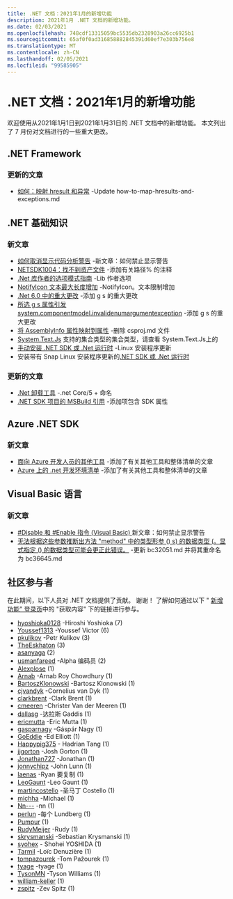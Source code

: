```yaml
---
title: .NET 文档：2021年1月的新增功能
description: 2021年1月 .NET 文档的新增功能。
ms.date: 02/03/2021
ms.openlocfilehash: 748cdf13315059bc5535db2328903a26cc6925b1
ms.sourcegitcommit: 65af0f0ad316858882845391d60ef7e303b756e8
ms.translationtype: MT
ms.contentlocale: zh-CN
ms.lasthandoff: 02/05/2021
ms.locfileid: "99585905"
---
```

# <a name="net-docs-whats-new-for-january-2021"></a>.NET 文档：2021年1月的新增功能

欢迎使用从2021年1月1日到2021年1月31日的 .NET 文档中的新增功能。 本文列出了 7 月份对文档进行的一些重大更改。

## <a name="net-framework"></a>.NET Framework

### <a name="updated-articles"></a>更新的文章

- [如何：映射 hresult 和异常](../framework/interop/how-to-map-hresults-and-exceptions.md) -Update how-to-map-hresults-and-exceptions.md

## <a name="net-fundamentals"></a>.NET 基础知识

### <a name="new-articles"></a>新文章

- [如何取消显示代码分析警告](../fundamentals/code-analysis/suppress-warnings.md) -新文章：如何禁止显示警告
- [NETSDK1004：找不到资产文件](../core/tools/sdk-errors/netsdk1004.md) -添加有关路径% 的注释
- [.Net 库作者的选项模式指南](../core/extensions/options-library-authors.md) -Lib 作者选项
- [NotifyIcon 文本最大长度增加](../core/compatibility/windows-forms/6.0/notifyicon-text-max-text-length-increased.md) -NotifyIcon。文本限制增加
- [.Net 6.0 中的重大更改](../core/compatibility/6.0.md) -添加 g s 的重大更改
- [所选 g s 属性引发 system.componentmodel.invalidenumargumentexception](../core/compatibility/windows-forms/6.0/tablelayoutsettings-apis-throw-invalidenumargumentexception.md) -添加 g s 的重大更改
- [将 AssemblyInfo 属性映射到属性](../core/migration/assembly-info.md) -删除 csproj.md 文件
- [System.Text.Js](../standard/serialization/system-text-json-supported-collection-types.md) 支持的集合类型的集合类型，请查看 System.Text.Js上的
- [手动安装 .NET SDK 或 .Net 运行时](../core/install/linux-scripted-manual.md) -Linux 安装程序更新
- 安装带有 Snap Linux 安装程序更新的[.NET SDK 或 .Net 运行时](../core/install/linux-snap.md)

### <a name="updated-articles"></a>更新的文章

- [.Net 卸载工具](../core/additional-tools/uninstall-tool.md) -.net Core/5 + 命名
- [.NET SDK 项目的 MSBuild 引用](../core/project-sdk/msbuild-props.md) -添加项包含 SDK 属性

## <a name="azure-net-sdk"></a>Azure .NET SDK

### <a name="new-articles"></a>新文章

- [面向 Azure 开发人员的其他工具](../azure/azure-tools.md) -添加了有关其他工具和整体清单的文章
- [Azure 上的 .net 开发环境清单](../azure/dotnet-dev-env-checklist.md) -添加了有关其他工具和整体清单的文章

## <a name="visual-basic-language"></a>Visual Basic 语言

### <a name="new-articles"></a>新文章

- [#Disable 和 #Enable 指令 (Visual Basic) ](../visual-basic/language-reference/directives/disable-enable.md) 新文章：如何禁止显示警告
- [无法根据这些参数推断出方法 "method" 中的类型形参 () s) 的数据类型 (。显式指定 () 的数据类型可能会更正此错误。](../visual-basic/language-reference/error-messages/bc36645.md) -更新 bc32051.md 并将其重命名为 bc36645.md

## <a name="community-contributors"></a>社区参与者

在此期间，以下人员对 .NET 文档提供了贡献。 谢谢！ 了解如何通过以下 " [新增功能" 登录页](index.yml)中的 "获取内容" 下的链接进行参与。

- [hyoshioka0128](https://github.com/hyoshioka0128) -Hiroshi Yoshioka (7) 
- [Youssef1313](https://github.com/Youssef1313) -Youssef Victor (6) 
- [pkulikov](https://github.com/pkulikov) -Petr Kulikov (3) 
- [TheEskhaton](https://github.com/TheEskhaton) (3) 
- [asanyaga](https://github.com/asanyaga) (2) 
- [usmanfareed](https://github.com/usmanfareed) -Alpha 编码员 (2) 
- [Alexplose](https://github.com/Alexplose) (1) 
- [Arnab](https://github.com/Arnab-Developer) -Arnab Roy Chowdhury (1) 
- [BartoszKlonowski](https://github.com/BartoszKlonowski) -Bartosz Klonowski (1) 
- [cjvandyk](https://github.com/cjvandyk) -Cornelius van Dyk (1) 
- [clarkbrent](https://github.com/clarkbrent) -Clark Brent (1) 
- [cmeeren](https://github.com/cmeeren) -Christer Van der Meeren (1) 
- [dallasg](https://github.com/dallasg) -达拉斯 Gaddis (1) 
- [ericmutta](https://github.com/ericmutta) -Eric Mutta (1) 
- [gasparnagy](https://github.com/gasparnagy) -Gáspár Nagy (1) 
- [GoEddie](https://github.com/GoEddie) -Ed Elliott (1) 
- [Happypig375](https://github.com/Happypig375) - Hadrian Tang (1)
- [jjgorton](https://github.com/jjgorton) -Josh Gorton (1) 
- [Jonathan727](https://github.com/Jonathan727) -Jonathan (1) 
- [jonnychipz](https://github.com/jonnychipz) -John Lunn (1) 
- [laenas](https://github.com/laenas) -Ryan 要复制 (1) 
- [LeoGaunt](https://github.com/LeoGaunt) -Leo Gaunt (1) 
- [martincostello](https://github.com/martincostello) -圣马丁 Costello (1) 
- [michha](https://github.com/michha) -Michael (1) 
- [Nn---](https://github.com/NN---) -nn (1) 
- [perlun](https://github.com/perlun) -每个 Lundberg (1) 
- [Pumpur](https://github.com/Pumpur) (1) 
- [RudyMeijer](https://github.com/RudyMeijer) -Rudy (1) 
- [skrysmanski](https://github.com/skrysmanski) -Sebastian Krysmanski (1) 
- [syohex](https://github.com/syohex) - Shohei YOSHIDA (1)
- [Tarmil](https://github.com/Tarmil) -Loïc Denuzière (1) 
- [tompazourek](https://github.com/tompazourek) -Tom Pažourek (1) 
- [tyage](https://github.com/tyage) -tyage (1) 
- [TysonMN](https://github.com/TysonMN) -Tyson Williams (1) 
- [william-keller](https://github.com/william-keller) (1) 
- [zspitz](https://github.com/zspitz) -Zev Spitz (1) 
